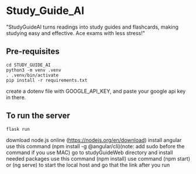 # Study_Guide_AI

"StudyGuideAI turns readings into study guides and flashcards, making studying easy and effective. Ace exams with less stress!"

## Pre-requisites

```
cd STUDY_GUIDE_AI
python3 -m venv .venv
. .venv/bin/activate
pip install -r requirements.txt
```

create a dotenv file with GOOGLE_API_KEY, and paste your google api key in there.

## To run the server

```
flask run
```

download node.js online (https://nodejs.org/en/download)
install angular use this command (npm install -g @angular/cli)(note: add sudo before the command if you use MAC)
go to studyGuideWeb directory and install needed packages use this command (npm install)
use command (npm start) or (ng serve) to start the local host and go that the link after you run
